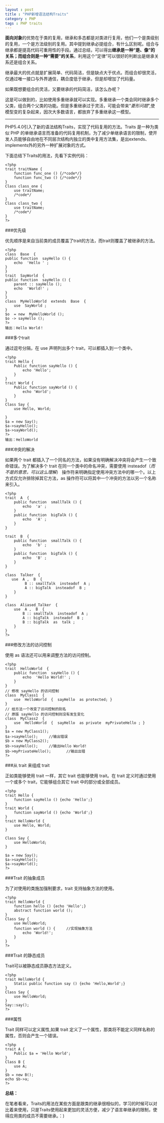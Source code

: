 ```yaml
---
layout : post
title : "PHP新增语法结构Traits"
category : PHP
tags : PHP traits
---
```

**面向对象**的优势在于类的复用，继承和多态都是对类进行复用，他们一个是类级别的复用，一个是方法级别的复用。其中提到继承必提组合，有什么区别呢。组合与继承都是提高代码可重用性的手段。通过总结，可以得出**继承是一种“是、像”的关系；而组合则是一种“需要”的关系**，利用这个“定律”可以很好的判断出是继承关系还是组合关系。

继承最大的优点就是扩展简单、代码简洁，但是缺点大于优点。而组合却很灵活，仅通过唯一接口与外界通信，耦合度低于继承，但是却增加了代码量。

如果既想要组合的灵活，又要继承的代码简洁，该怎么办呢？

<!--more-->

这是可以做到的，比如使用多重继承就可以实现。多重继承一个类会同时继承多个父类，组合两个父类的功能。但是多重继承过于灵活，可能会带来“*菱形问题*”,使模型变的复杂起来，因次大多数语言，都放弃了多重继承这一模型。

---

PHP5.4.0引入了新的语法结构Traits，实现了代码复用的方法。Traits 是一种为类似 PHP 的单继承语言而准备的代码复用机制，为了减少单继承语言的限制，使开发人员能够自由地在不同层次结构内独立的类中复用方法集，是出extends、implements外的另外一种扩展对象的方式。

下面总结下Traits的用法，先看下实例代码：
	
	<?php 
	trait traitName {
		function func_one () {/*code*/}
		function func_two () {/*code*/}
	}
	Class class_one {
		use traitName;
		/*code*/
	}
	Class class_two {
		use traitName;
		/*code*/
	}
	?> 

###优先级

优先顺序是来自当前类的成员覆盖了trait的方法，而trait则覆盖了被继承的方法。

	<?php
 	class  Base  {
    public function  sayHello () {
        echo  'Hello ' ;
    }
	}
	trait  SayWorld  {
    public function  sayHello () {
        parent :: sayHello ();
        echo  'World!' ;
    }
	}
	class  MyHelloWorld  extends  Base  {
    	use  SayWorld ;
	}
 	$o  = new  MyHelloWorld ();
 	$o -> sayHello ();
 	?>  
	输出：Hello World！

###多个trait

通过逗号分隔，在 use 声明列出多个 trait，可以都插入到一个类中。

	<?php 
	trait Hello {
		Public function sayHello () {
			echo 'Hello';
		}
	}
	trait World {
		Public function sayWorld () {
			echo 'World';
		}
	}
	Class Say {
		use Hello, World;

	}
	$a = new Say();
	$a->sayHello();
	$a->sayWorld();
	?>
	输出：HelloWorld


###冲突的解决

如果两个 trait 都插入了一个同名的方法，如果没有明确解决冲突将会产生一个致命错误。为了解决多个 trait 在同一个类中的命名冲突，需要使用 insteadof（*而不是的意思，可以这么理解*） 操作符来明确指定使用冲突方法中的哪一个。以上方式仅允许排除掉其它方法，as 操作符可以将其中一个冲突的方法以另一个名称来引入。

	<?php
 	trait  A  {
    	public function  smallTalk () {
        	echo  'a' ;
    	}
    	public function  bigTalk () {
        	echo  'A' ;
    	}
	}

	trait  B  {
    	public function  smallTalk () {
        	echo  'b' ;
    	}
    	public function  bigTalk () {
        	echo  'B' ;
    	}
	}

	class  Talker  {
 	   use  A ,  B  {
    	     B :: smallTalk  insteadof  A ;
    	     A :: bigTalk  insteadof  B ;
    	}
	}

	class  Aliased_Talker  {
    	use  A ,  B  {
      	    B :: smallTalk  insteadof  A ;
      	    A :: bigTalk  insteadof  B ;
     	    B :: bigTalk  as  talk ;
    	}
	}
 	?> 

###修改方法的访问控制

使用 as 语法还可以用来调整方法的访问控制。


	<?php 
 	trait  HelloWorld  {
    	public function  sayHello () {
        	echo  'Hello World!' ;
    	}
	}
 	// 修改 sayHello 的访问控制
 	class  MyClass1  {
    	use  HelloWorld  {  sayHello  as protected; }
	}
 	// 给方法一个改变了访问控制的别名
	// 原版 sayHello 的访问控制则没有发生变化
 	class  MyClass2  {
    	use  HelloWorld  {  sayHello  as private  myPrivateHello ; }
	}
	$a = new MyClass1();
	$a->sayHello();		//输出错误
	$b = new MyClass2();
	$b->sayHello();		//输出Hello World!
	$b->myPrivateHello();		//输出出错
	?>


###从 trait 来组成 trait

正如类能够使用 trait 一样，其它 trait 也能够使用 trait。在 trait 定义时通过使用一个或多个 trait，它能够组合其它 trait 中的部分或全部成员。

	<?php 
	trait Hello {
		function sayHello () {echo 'Hello';}
	}
	trait World {
		function sayWorld () {echo 'World';}
	}
	trait HelloWorld {
		use Hello, World;
	}

	Class Say {
		use HelloWorld;
	}

	$a = new Say();
	$a->sayHello();
	$a->sayWorld();
	?>

###Trait 的抽象成员

为了对使用的类施加强制要求，trait 支持抽象方法的使用。

	<?php 
	trait HelloWorld {
		function hello () {echo 'Hello';}
		abstract function world ();
	}
	Class Say {
		use HelloWorld;
		function world () {		//实现抽象方法
			echo 'World!';
		}
	}
	?>

###Trait 的静态成员

Trait可以被静态成员静态方法定义。

	<?php 
	trait HelloWorld {
		Static public function say () {echo 'Hello,World';}
	}
	Class Say {
		use HelloWorld;
	}
	Say::say();
	?>

###属性

Trait 同样可以定义属性,如果 trait 定义了一个属性，那类将不能定义同样名称的属性，否则会产生一个错误。

	<?php 
	trait A {
		Public $a = 'Hello World';
	}
	Class B {
		use A;
	}
	$b = new B();
	echo $b->a;
	?>

**总结：**

在笔者看来，Traits的用法在某些方面是跟类的继承很相似的，学习的时候可以对比着来使用，只是Traits使用起来更加的灵活方便，减少了语言单继承的限制，使得应用类的成员不需要继承。：)
